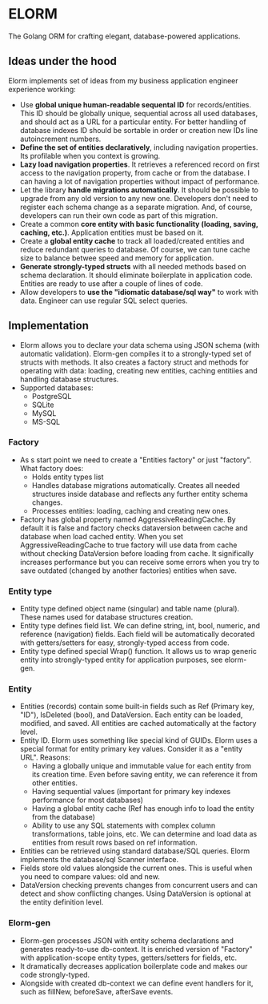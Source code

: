 # ELORM

The Golang ORM for crafting elegant, database-powered applications.

## Ideas under the hood

Elorm implements set of ideas from my business application engineer experience working:
- Use **global unique human-readable sequental ID** for records/entities. This ID should be globally unique, sequential across all used databases, and should act as a URL for a particular entity. For better handling of database indexes ID should be sortable in order or creation new IDs line autoincrement numbers.
- **Define the set of entities declaratively**, including navigation properties. Its profilable when you context is growing.
- **Lazy load navigation properties**. It retrieves a referenced record on first access to the navigation property, from cache or from the database. I can having a lot of navigation properties without impact of performance. 
- Let the library **handle migrations automatically**. It should be possible to upgrade from any old version to any new one. Developers don't need to register each schema change as a separate migration. And, of course, developers can run their own code as part of this migration.
- Create a common **core entity with basic functionality (loading, saving, caching, etc.)**. Application entities must be based on it.
- Create a **global entity cache** to track all loaded/created entities and reduce redundant queries to database. Of course, we can tune cache size to balance betwee speed and memory for application.
- **Generate strongly-typed structs** with all needed methods based on schema declaration. It should eliminate boilerplate in application code. Entities are ready to use after a couple of lines of code.
- Allow developers to **use the "idiomatic database/sql way"** to work with data. Engineer can use regular SQL select queries.

## Implementation

- Elorm allows you to declare your data schema using JSON schema (with automatic validation). Elorm-gen compiles it to a strongly-typed set of structs with methods. It also creates a factory struct and methods for operating with data: loading, creating new entities, caching entitiies and handling database structures. 
- Supported databases:
	- PostgreSQL
	- SQLite
	- MySQL
	- MS-SQL

### Factory

- As s start point we need to create a "Entities factory" or just "factory". What factory does:
	- Holds entity types list
	- Handles database migrations automatically. Creates all needed structures inside database and reflects any further entity schema changes.
	- Processes entities: loading, caching and creating new ones.
- Factory has global property named AggressiveReadingCache. By default it is false and factory checks dataversion between cache and database when load cached entity. When you set AggressiveReadingCache to true factory will use data from cache without checking DataVersion before loading from cache. It significally increases performance but you can receive some errors when you try to save outdated (changed by another factories) entities when save.

### Entity type

- Entity type defined object name (singular) and table name (plural). These names used for database structures creation.
- Entity type defines field list. We can define string, int, bool, numeric, and reference (navigation) fields. Each field will be automatically decorated with getters/setters for easy, strongly-typed access from code.
- Entity type defined special Wrap() function. It allows us to wrap generic entity into strongly-typed entity for application purposes, see elorm-gen.

### Entity

- Entities (records) contain some built-in fields such as Ref (Primary key, "ID"), IsDeleted (bool), and DataVersion. Each entity can be loaded, modified, and saved. All entities are cached automatically at the factory level.
- Entity ID. Elorm uses something like special kind of GUIDs. Elorm uses a special format for entity primary key values. Consider it as a "entity URL". Reasons:
	- Having a globally unique and immutable value for each entity from its creation time. Even before saving entity, we can reference it from other entities.
	- Having sequential values (important for primary key indexes performance for most databases)
	- Having a global entity cache (Ref has enough info to load the entity from the database)
	- Ability to use any SQL statements with complex column transformations, table joins, etc. We can determine and load data as entities from result rows based on ref information.
- Entities can be retrieved using standard database/SQL queries. Elorm implements the database/sql Scanner interface.
- Fields store old values alongside the current ones. This is useful when you need to compare values: old and new.
- DataVersion checking prevents changes from concurrent users and can detect and show conflicting changes. Using 
DataVersion is optional at the entity definition level. 

### Elorm-gen

- Elorm-gen processes JSON with entity schema declarations and generates ready-to-use db-context. It is enriched version of "Factory" with application-scope entity types, getters/setters for fields, etc.
- It dramatically decreases application boilerplate code and makes our code strongly-typed.
- Alongside with created db-context we can define event handlers for it, such as fillNew, beforeSave, afterSave events.

